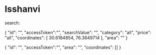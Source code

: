 # Isshanvi

search:

{
	"id": "",
    "accessToken":"",
    "searchValue": "", 
    "category": "all",
    "price": "all",
    "coordinates": [ 30.6184854, 76.3649714 ],
    "area": ""
}

{
    "id": "",
    "accessToken":"",
    "area": "",
    "coordinates": []
}
